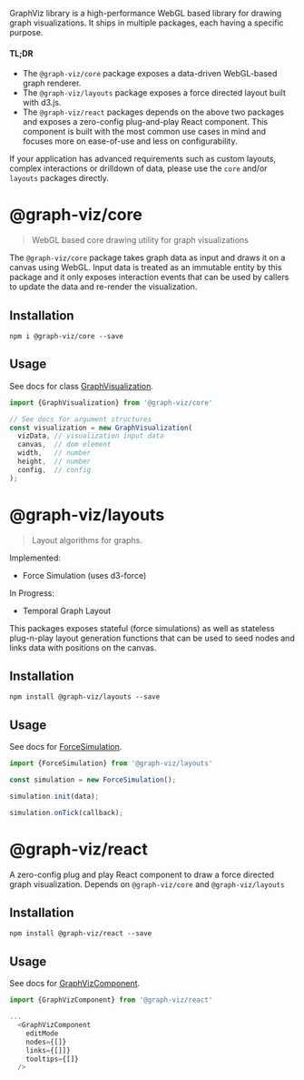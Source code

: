 GraphViz library is a high-performance WebGL based library for drawing graph visualizations.
It ships in multiple packages, each having a specific purpose.

#### TL;DR
* The `@graph-viz/core` package exposes a data-driven WebGL-based graph renderer.
* The `@graph-viz/layouts` package exposes a force directed layout built with d3.js.
* The `@graph-viz/react` packages depends on the above two packages and exposes a 
zero-config plug-and-play React component. This component is built with the most common
use cases in mind and focuses more on ease-of-use and less on configurability. 

If your application has advanced requirements such as custom layouts, 
complex interactions or drilldown of data, please use the `core` and/or `layouts` packages directly.
 

# @graph-viz/core

> WebGL based core drawing utility for graph visualizations

The `@graph-viz/core` package takes graph data as input and draws it on a canvas using WebGL.
Input data is treated as an immutable entity by this package and it only exposes interaction events that
can be used by callers to update the data and re-render the visualization.  

## Installation
`npm i @graph-viz/core --save`

## Usage

See docs for class [GraphVisualization](https://uplevel-technology.github.io/graph-viz/classes/core.graphvisualization.html).

```typescript
import {GraphVisualization} from '@graph-viz/core'

// See docs for argument structures
const visualization = new GraphVisualization(
  vizData, // visualization input data
  canvas,  // dom element
  width,   // number
  height,  // number
  config,  // config
);
```


# @graph-viz/layouts

> Layout algorithms for graphs.

Implemented:
* Force Simulation (uses d3-force)

In Progress:
* Temporal Graph Layout

This packages exposes stateful (force simulations) as well as stateless plug-n-play 
layout generation functions that can be used to seed nodes and links data with positions 
on the canvas. 

## Installation
`npm install @graph-viz/layouts --save`

## Usage

See docs for [ForceSimulation](https://uplevel-technology.github.io/graph-viz/classes/layouts.forcesimulation.html).

```typescript
import {ForceSimulation} from '@graph-viz/layouts'

const simulation = new ForceSimulation();

simulation.init(data);

simulation.onTick(callback);
```

# @graph-viz/react

A zero-config plug and play React component to draw a force directed graph visualization.
Depends on `@graph-viz/core` and `@graph-viz/layouts`

## Installation
`npm install @graph-viz/react --save`

## Usage

See docs for [GraphVizComponent](https://uplevel-technology.github.io/graph-viz/classes/react.graphvizcomponent.html).

```typescript
import {GraphVizComponent} from '@graph-viz/react'

...
  <GraphVizComponent
    editMode
    nodes={[]}
    links={[]]}
    tooltips={[]}
  />
```

